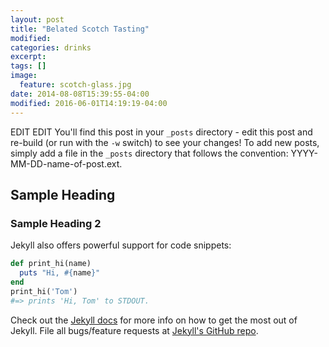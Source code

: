 ```yaml
---
layout: post
title: "Belated Scotch Tasting"
modified:
categories: drinks
excerpt:
tags: []
image:
  feature: scotch-glass.jpg
date: 2014-08-08T15:39:55-04:00
modified: 2016-06-01T14:19:19-04:00
---
```


EDIT EDIT You'll find this post in your `_posts` directory - edit this post and re-build (or run with the `-w` switch) to see your changes!
To add new posts, simply add a file in the `_posts` directory that follows the convention: YYYY-MM-DD-name-of-post.ext.

## Sample Heading

### Sample Heading 2

Jekyll also offers powerful support for code snippets:

```ruby
def print_hi(name)
  puts "Hi, #{name}"
end
print_hi('Tom')
#=> prints 'Hi, Tom' to STDOUT.
```

Check out the [Jekyll docs][jekyll] for more info on how to get the most out of Jekyll. File all bugs/feature requests at [Jekyll's GitHub repo][jekyll-gh].

[jekyll-gh]: https://github.com/jekyll/jekyll
[jekyll]:    http://jekyllrb.com
